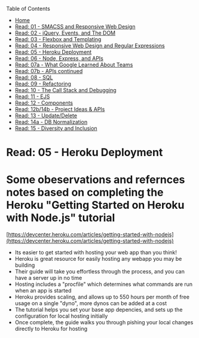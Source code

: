 Table of Contents
* [Home](https://nickmagruder.github.io/reading-notes/)
* [Read: 01 - SMACSS and Responsive Web Design](read_301-01.md)
* [Read: 02 - jQuery, Events, and The DOM](read_301-02.md)
* [Read: 03 - Flexbox and Templating](read_301-03.md)
* [Read: 04 - Responsive Web Design and Regular Expressions](read_301-04.md)
* [Read: 05 - Heroku Deployment](read_301-05.md)
* [Read: 06 - Node, Express, and APIs](read_301-06.md)
* [Read: 07a - What Google Learned About Teams](read_301-07a.md)
* [Read: 07b - APIs continued](read_301-07b.md)
* [Read: 08 - SQL](read_301-08.md)
* [Read: 09 - Refactoring](read_301-09.md)
* [Read: 10 - The Call Stack and Debugging](read_301-10.md)
* [Read: 11 - EJS](read_301-11.md)
* [Read: 12 - Components](read_301-12.md)
* [Read: 12b/14b - Project Ideas & APIs](read_301-12b.md)
* [Read: 13 - Update/Delete](read_301-13.md)
* [Read: 14a - DB Normalization](read_301-14a.md)
* [Read: 15 - Diversity and Inclusion](read_301-15.md)

# Read: 05 - Heroku Deployment

# Some obeservations and refernces notes based on completing the Heroku "Getting Started on Heroku with Node.js" tutorial
[https://devcenter.heroku.com/articles/getting-started-with-nodejs](https://devcenter.heroku.com/articles/getting-started-with-nodejs)

* Its easier to get started with hosting your web app than you think!
* Heroku is great resource for easily hosting any webapp you may be building
* Their guide will take you effortless through the process, and you can have a server up in no time
* Hosting includes a "procfile" which determines what commands are run when an app is started
* Heroku provides scaling, and allows up to 550 hours per month of free usage on a single "dyno", more dynos can be added at a cost 
* The tutorial helps you set your base app depencies, and sets up the configuration for local hosting initially
* Once complete, the guide walks you through pishing your local changes directly to Heroku for hosting
